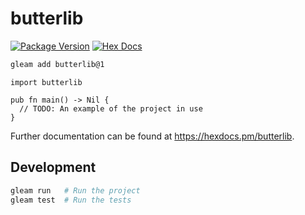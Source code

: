 # butterlib

[![Package Version](https://img.shields.io/hexpm/v/butterlib)](https://hex.pm/packages/butterlib)
[![Hex Docs](https://img.shields.io/badge/hex-docs-ffaff3)](https://hexdocs.pm/butterlib/)

```sh
gleam add butterlib@1
```
```gleam
import butterlib

pub fn main() -> Nil {
  // TODO: An example of the project in use
}
```

Further documentation can be found at <https://hexdocs.pm/butterlib>.

## Development

```sh
gleam run   # Run the project
gleam test  # Run the tests
```
